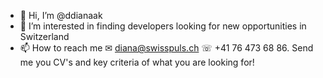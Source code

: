 - 👋 Hi, I’m @ddianaak 
- 👀 I’m interested in finding developers looking for new opportunities in Switzerland
- 📫 How to reach me ✉ diana@swisspuls.ch ☏  +41 76 473 68 86. Send me you CV's and key criteria of what you are looking for! 

<!---
ddianaak/ddianaak is a ✨ special ✨ repository because its `README.md` (this file) appears on your GitHub profile.
You can click the Preview link to take a look at your changes.
--->
